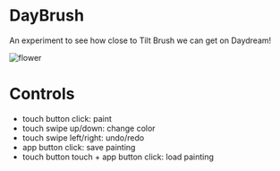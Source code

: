 # DayBrush
An experiment to see how close to Tilt Brush we can get on Daydream!

![flower](https://raw.githubusercontent.com/aornelas/DayBrush/master/screenshots/flower.gif)

# Controls
* touch button click: paint
* touch swipe up/down: change color
* touch swipe left/right: undo/redo
* app button click: save painting
* touch button touch + app button click: load painting
